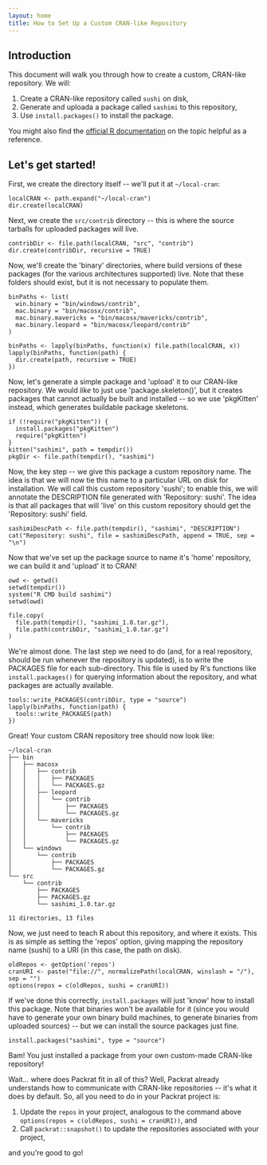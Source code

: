 ```yaml
---
layout: home
title: How to Set Up a Custom CRAN-like Repository
---
```


## Introduction

This document will walk you through how to create a custom, CRAN-like
repository. We will:

1. Create a CRAN-like repository called `sushi` on disk,
2. Generate and uploada a package called `sashimi` to this repository,
3. Use `install.packages()` to install the package.

You might also find the 
[official R
documentation](http://cran.r-project.org/doc/manuals/r-release/R-admin.html#Setting-up-a-package-repository)
on the topic helpful as a reference.

## Let's get started!

First, we create the directory itself -- we'll put it at `~/local-cran`:

    localCRAN <- path.expand("~/local-cran")
    dir.create(localCRAN)

Next, we create the `src/contrib` directory -- this is where the source tarballs
for uploaded packages will live.

    contribDir <- file.path(localCRAN, "src", "contrib")
    dir.create(contribDir, recursive = TRUE)

Now, we'll create the 'binary' directories, where build versions of these packages
(for the various architectures supported) live. Note that these folders should
exist, but it is not necessary to populate them.

    binPaths <- list(
      win.binary = "bin/windows/contrib",
      mac.binary = "bin/macosx/contrib",
      mac.binary.mavericks = "bin/macosx/mavericks/contrib",
      mac.binary.leopard = "bin/macosx/leopard/contrib"
    )

    binPaths <- lapply(binPaths, function(x) file.path(localCRAN, x))
    lapply(binPaths, function(path) {
      dir.create(path, recursive = TRUE)
    })

Now, let's generate a simple package and 'upload' it to our CRAN-like
repository. We would _like_ to just use 'package.skeleton()', but it creates
packages that cannot actually be built and installed -- so we use 'pkgKitten'
instead, which generates buildable package skeletons.

    if (!require("pkgKitten")) {
      install.packages("pkgKitten")
      require("pkgKitten")
    }
    kitten("sashimi", path = tempdir())
    pkgDir <- file.path(tempdir(), "sashimi")

Now, the key step -- we give this package a custom repository name. The idea
is that we will now tie this name to a particular URL on disk for installation.
We will call this custom repository 'sushi'; to enable this, we will annotate
the DESCRIPTION file generated with 'Repository: sushi'. The idea is that
all packages that will 'live' on this custom repository should get the
'Repository: sushi' field.

    sashimiDescPath <- file.path(tempdir(), "sashimi", "DESCRIPTION")
    cat("Repository: sushi", file = sashimiDescPath, append = TRUE, sep = "\n")

Now that we've set up the package source to name it's 'home' repository,
we can build it and 'upload' it to CRAN!

    owd <- getwd()
    setwd(tempdir())
    system("R CMD build sashimi")
    setwd(owd)
    
    file.copy(
      file.path(tempdir(), "sashimi_1.0.tar.gz"),
      file.path(contribDir, "sashimi_1.0.tar.gz")
    )

We're almost done. The last step we need to do (and, for a real repository,
should be run whenever the repository is updated), is to write the PACKAGES
file for each sub-directory. This file is used by R's functions like
`install.packages()` for querying information about the repository, and what
packages are actually available.

    tools::write_PACKAGES(contribDir, type = "source")
    lapply(binPaths, function(path) {
      tools::write_PACKAGES(path)
    })

Great! Your custom CRAN repository tree should now look like:

    ~/local-cran
    ├── bin
    │   ├── macosx
    │   │   ├── contrib
    │   │   │   ├── PACKAGES
    │   │   │   └── PACKAGES.gz
    │   │   ├── leopard
    │   │   │   └── contrib
    │   │   │       ├── PACKAGES
    │   │   │       └── PACKAGES.gz
    │   │   └── mavericks
    │   │       └── contrib
    │   │           ├── PACKAGES
    │   │           └── PACKAGES.gz
    │   └── windows
    │       └── contrib
    │           ├── PACKAGES
    │           └── PACKAGES.gz
    └── src
        └── contrib
            ├── PACKAGES
            ├── PACKAGES.gz
            └── sashimi_1.0.tar.gz

    11 directories, 13 files

Now, we just need to teach R about this repository, and where it exists. This
is as simple as setting the 'repos' option, giving mapping the repository name
(sushi) to a URI (in this case, the path on disk).

    oldRepos <- getOption('repos')
    cranURI <- paste("file://", normalizePath(localCRAN, winslash = "/"), sep = "")
    options(repos = c(oldRepos, sushi = cranURI))

If we've done this correctly, `install.packages` will just 'know' how to
install this package. Note that binaries won't be available for it (since
you would have to generate your own binary build machines, to generate binaries from
uploaded sources) -- but we can install the source packages just fine.

    install.packages("sashimi", type = "source")

Bam! You just installed a package from your own custom-made CRAN-like repository!

Wait... where does Packrat fit in all of this? Well, Packrat already
understands how to communicate with CRAN-like repositories -- it's what it does
by default. So, all you need to do in your Packrat project is:

1. Update the `repos` in your project, analogous to the command above `options(repos = c(oldRepos, sushi = cranURI))`, and
2. Call `packrat::snapshot()` to update the repositories associated with your project,

and you're good to go!
